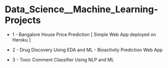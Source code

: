 # Data_Science__Machine_Learning-Projects
- 1 - Bangalore House Price Prediction [ Simple Web App deployed on Heroku ]

- 2 - Drug Discovery Using EDA and ML - Bioactivity Prediction Web App 

- 3 - Toxic Comment Classifier Using NLP and ML
